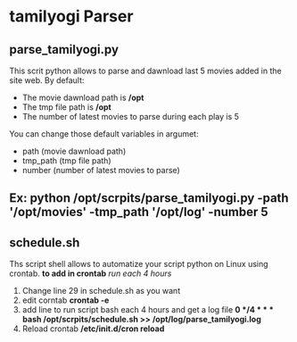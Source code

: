 # tamilyogi Parser
## parse_tamilyogi.py
This scrit python allows to parse and dawnload last 5 movies added in the site web.
By default:
* The movie dawnload path is __/opt__
* The tmp file path is __/opt__
* The number of latest movies to parse during each play is 5

You can change those default variables in argumet:
- path (movie dawnload path)
- tmp_path (tmp file path)
- number (number of latest movies to parse)

__Ex:__ 
__python /opt/scrpits/parse_tamilyogi.py -path '/opt/movies' -tmp_path '/opt/log' -number 5__
----------------
## schedule.sh
Ths script shell allows to automatize your script python on Linux using crontab.
__to add in crontab__
*run each 4 hours*
1. Change line 29 in schedule.sh as you want
2. edit corntab
__crontab -e__
3. add line to run script bash each 4 hours and get a log file 
__0 */4 * * * bash /opt/scrpits/schedule.sh >> /opt/log/parse_tamilyogi.log__
4. Reload crontab
__/etc/init.d/cron reload__
